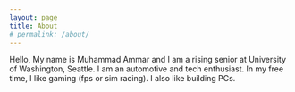 ```yaml
---
layout: page
title: About
# permalink: /about/
---
```


Hello, My name is Muhammad Ammar and I am a rising senior at University of Washington, Seattle. I am an automotive and tech enthusiast. In my free time, I like gaming (fps or sim racing). I also like building PCs.